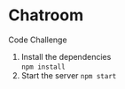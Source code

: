 # Chatroom
 Code Challenge

1. Install the dependencies  
```npm install```
2. Start the server
```npm start ```